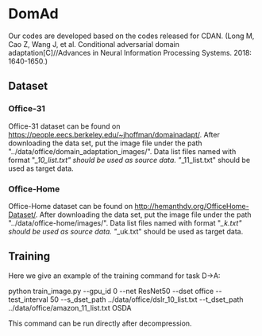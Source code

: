 # DomAd
Our codes are developed based on the codes released for CDAN. (Long M, Cao Z, Wang J, et al. Conditional adversarial domain adaptation[C]//Advances in Neural Information Processing Systems. 2018: 1640-1650.)

## Dataset
### Office-31
Office-31 dataset can be found on https://people.eecs.berkeley.edu/~jhoffman/domainadapt/. 
After downloading the data set, put the image file under the path "../data/office/domain_adaptation_images/".
Data list files named with format "*_10_list.txt" should be used as source data. "*_11_list.txt" should be used as target data.

### Office-Home
Office-Home dataset can be found on http://hemanthdv.org/OfficeHome-Dataset/.
After downloading the data set, put the image file under the path "../data/office-home/images/".
Data list files named with format "*_k.txt" should be used as source data. "*_uk.txt" should be used as target data.

## Training
Here we give an example of the training command for task D->A:

python train_image.py --gpu_id 0 --net ResNet50 --dset office --test_interval 50 --s_dset_path ../data/office/dslr_10_list.txt --t_dset_path ../data/office/amazon_11_list.txt OSDA

This command can be run directly after decompression.



